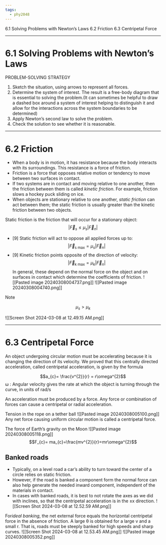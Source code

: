 ```yaml
---
tags:
  - phy2048
---
```


6.1 Solving Problems with Newton’s Laws
6.2 Friction
6.3 Centripetal Force

---

# 6.1 Solving Problems with Newton’s Laws

PROBLEM-SOLVING STRATEGY

1. Sketch the situation, using arrows to represent all forces.
2. Determine the system of interest. The result is a free-body diagram that is essential to solving the problem.(It can sometimes be helpful to draw a dashed box around a system of interest helping to distinguish it and allow for the interactions across the system boundaries to be determined)
3. Apply Newton’s second law to solve the problem.
4. Check the solution to see whether it is reasonable.
---
# 6.2 Friction

- When a body is in motion, it has resistance because the body interacts with its surroundings. This resistance is a force of friction.
- Friction is a force that opposes relative motion or tendency to move between two surfaces in contact.
- If two systems are in contact and moving relative to one another, then the friction between them is called *kinetic friction*. For example, friction slows a hockey puck sliding on ice.
- When objects are stationary relative to one another, *static friction* can act between them; the static friction is usually greater than the kinetic friction between two objects.


Static friction is the friction that will occur for a stationary object:
$$|\vec{F}_{s}\le \mu_{s}|\vec{F}_{n}|$$

- [9] Static friction will act to oppose all applied forces up to:
$$|\vec{F}_{\text{s max}} = \mu_{s}|\vec{F}_{n}|$$
- [9] Kinetic friction points opposite of the direction of velocity:
$$|\vec{F}_{\text{k max}} = \mu_{k}|\vec{F}_{n}|$$
In general, these depend on the normal force on the object and on surfaces in contact which determine the coefficients of friction.
![[Pasted image 20240308004737.png]]
![[Pasted image 20240308004740.png]]

> [!NOTE]
> $$\mu_{s} > \mu_{k}$$

![[Screen Shot 2024-03-08 at 12.49.15 AM.png]]

---
# 6.3 Centripetal Force
An object undergoing circular motion must be accelerating because it is changing the direction of its velocity. We proved that this centrally directed acceleration, called centripetal acceleration, is given by the formula

$$a_{c}= \frac{v^{2}}{r} = r\omega^{2}$$
ω : Angular velocity gives the rate at which the object is turning through the curve, in units of rad/s

An acceleration must be produced by a force. Any force or combination of forces can cause a centripetal or radial acceleration.

Tension in the rope on a tether ball
![[Pasted image 20240308005100.png]]
Any net force causing uniform circular motion is called a centripetal force.

The force of Earth’s gravity on the Moon
![[Pasted image 20240308005118.png]]
$$F_{c}= ma_{c}=\frac{mv^{2}}{r}=mr\omega^{2}$$
## Banked roads

- Typically, on a level road a car’s ability to turn toward the center of a circle relies on static friction.
- However, if the road is banked a component form the normal force can also help generate the needed inward component, independent of the materials in contact.
- In cases with banked roads, it is best to not rotate the axes as we did with inclines, so that the centripetal acceleration is in the ±x direction.
![[Screen Shot 2024-03-08 at 12.52.59 AM.png]]

For*ideal banking*, the net external force equals the horizontal centripetal force in the absence of friction.
A large θ is obtained for a large v and a small r. That is, roads must be steeply banked for high speeds and sharp curves.
![[Screen Shot 2024-03-08 at 12.53.45 AM.png]]
![[Pasted image 20240308005352.png]]